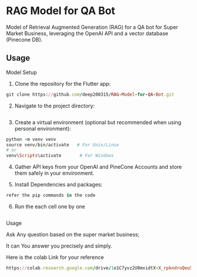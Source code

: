 
# RAG Model for QA Bot
Model of Retrieval Augmented Generation (RAG) for a QA bot for Super Market Business, leveraging the OpenAI API and a vector database (Pinecone DB).



## Usage

Model Setup

1. Clone the repository for the Flutter app:
```ruby
git clone https://github.com/deep200315/RAG-Model-for-QA-Bot.git
```
2. Navigate to the project directory:
```ruby
```
3. Create a virtual environment (optional but recommended when using personal environment):
```ruby
python -m venv venv
source venv/bin/activate   # For Unix/Linux
# or
venv\Scripts\activate       # For Windows

```
4. Gather API keys from your OpenAI and PineCone Accounts and store them safely in your environment.

5. Install Dependencies and packages:
```ruby
refer the pip commands in the code

```

6. Run the each cell one by one 
```ruby

```

Usage
 
 Ask Any question based on the super market business;

 It can You answer you precisely and simply.

 Here is the colab Link for your reference
 ```ruby
 https://colab.research.google.com/drive/1o1C7yvz2U0mxidtX-X_rpkndroQeu50G?usp=sharing
 ```

